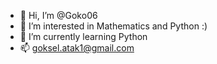 - 👋 Hi, I’m @Goko06
- 👀 I’m interested in Mathematics and Python :)
- 🌱 I’m currently learning Python
- 📫 goksel.atak1@gmail.com

<!---
Goko06/Goko06 is a ✨ special ✨ repository because its `README.md` (this file) appears on your GitHub profile.
You can click the Preview link to take a look at your changes.
--->
